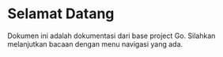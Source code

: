 # Selamat Datang

Dokumen ini adalah dokumentasi dari base project Go. Silahkan melanjutkan bacaan dengan menu navigasi yang ada.

